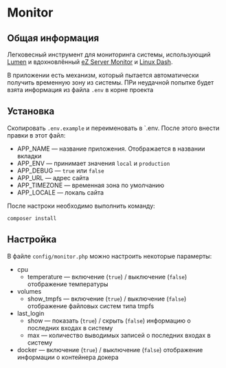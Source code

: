 # Monitor

## Общая информация

Легковесный инструмент для мониторинга системы, использующий [Lumen](https://github.com/laravel/lumen-framework) и вдохновлённый [eZ Server Monitor](https://github.com/shevabam/ezservermonitor-web) и [Linux Dash](https://github.com/afaqurk/linux-dash).

В приложении есть механизм, который пытается автоматически получить временную зону из системы. ПРи неудачной попытке будет взята информация из файла `.env` в корне проекта

## Установка
Скопировать `.env.example` и переименовать в `.env. После этого внести правки в этот файл:
- APP_NAME — название приложения. Отображается в названии вкладки
- APP_ENV — принимает значения `local` и `production`
- APP_DEBUG — `true` или `false`
- APP_URL — адрес сайта
- APP_TIMEZONE — временная зона по умолчанию
- APP_LOCALE — локаль сайта

После настроки необходимо выполнить команду:
```
composer install
```

## Настройка

В файле `config/monitor.php` можно настроить некоторые парамерты:
- cpu
  - temperature — включение (`true`) / выключение (`false`) отображение температуры
- volumes
  - show_tmpfs — включение (`true`) / выключение (`false`) отображение файловых систем типа tmpfs
- last_login
  - show — показать (`true`) / скрыть (`false`) информацию о последних входах в систему
  - max — количество выводимых записей о последних входах в систему
- docker — включение (`true`) / выключение (`false`) отображение информации о контейнера докера
